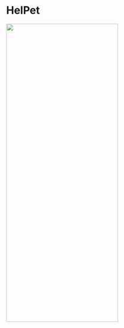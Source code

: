 # HelPet


<img src=https://github.com/nazlicancay/HelPet/blob/main/App.gif width="300" height="800"  />
